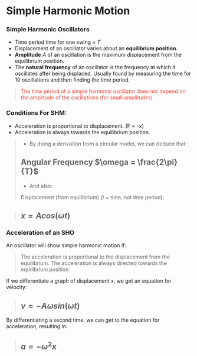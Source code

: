 # Simple Harmonic Motion
### Simple Harmonic Oscillators
- Time period time for one swing = $T$
- Displacement of an oscillator varies about an **equilibrium position.**
- **Amplitude** $A$ of an oscillation is the maximum displacement from the equilibrium position.
- The **natural frequency** of an oscillator is the frequency at which it oscillates after being displaced. Usually found by measuring the time for 10 oscillations and then finding the time period.

> <p style="color: #eb4034;">The time period of a simple harmonic oscillator does not depend on the amplitude of the oscillations (for small amplitudes).</p>

### Conditions For SHM:
- Acceleration is proportional to displacement. (F ∝ -x)
- Acceleration is always towards the equilibrium position.

> - By doing a derivation from a circular model, we can deduce that:
> 
> Angular Frequency $\omega = \frac{2\pi}{T}$
> -
> - And also:
> 
> Displacement (from equilibrium)  ($t$ = time, not time period):

> $x = Acos(\omega t)$
> -

### Acceleration of an SHO
An oscillator will show simple harmonic motion if:
> The acceleration is proportional to the displacement from the equilibrium.
> The acceleration is always directed towards the equilibrium position.

If we differentiate a graph of displacement $x$, we get an equation for velocity:
> $v = -A\omega sin(\omega t)$
> -

By differentiating a second time, we can get to the equation for acceleration, resulting in:
> $a = -\omega ^2x$
> -